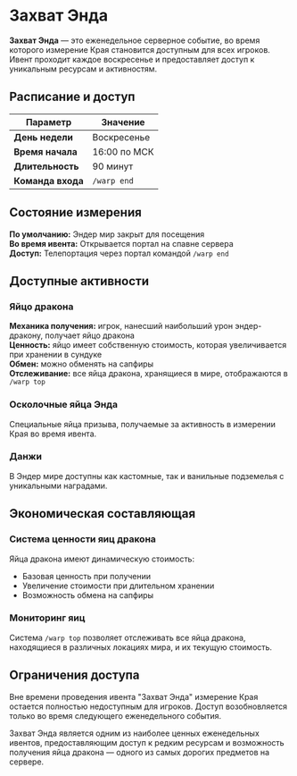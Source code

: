 # Захват Энда

**Захват Энда** — это еженедельное серверное событие, во время которого измерение Края становится доступным для всех игроков. Ивент проходит каждое воскресенье и предоставляет доступ к уникальным ресурсам и активностям.

## Расписание и доступ

| Параметр | Значение |
|----------|----------|
| **День недели** | Воскресенье |
| **Время начала** | 16:00 по МСК |
| **Длительность** | 90 минут |
| **Команда входа** | `/warp end` |

## Состояние измерения

**По умолчанию:** Эндер мир закрыт для посещения  
**Во время ивента:** Открывается портал на спавне сервера  
**Доступ:** Телепортация через портал командой `/warp end`

## Доступные активности

### Яйцо дракона
**Механика получения:** игрок, нанесший наибольший урон эндер-дракону, получает яйцо дракона  
**Ценность:** яйцо имеет собственную стоимость, которая увеличивается при хранении в сундуке  
**Обмен:** можно обменять на сапфиры  
**Отслеживание:** все яйца дракона, хранящиеся в мире, отображаются в `/warp top`

### Осколочные яйца Энда
Специальные яйца призыва, получаемые за активность в измерении Края во время ивента.

### Данжи
В Эндер мире доступны как кастомные, так и ванильные подземелья с уникальными наградами.

## Экономическая составляющая

### Система ценности яиц дракона
Яйца дракона имеют динамическую стоимость:
- Базовая ценность при получении
- Увеличение стоимости при длительном хранении
- Возможность обмена на сапфиры

### Мониторинг яиц
Система `/warp top` позволяет отслеживать все яйца дракона, находящиеся в различных локациях мира, и их текущую стоимость.

## Ограничения доступа

Вне времени проведения ивента "Захват Энда" измерение Края остается полностью недоступным для игроков. Доступ возобновляется только во время следующего еженедельного события.

Захват Энда является одним из наиболее ценных еженедельных ивентов, предоставляющим доступ к редким ресурсам и возможность получения яйца дракона — одного из самых дорогих предметов на сервере.